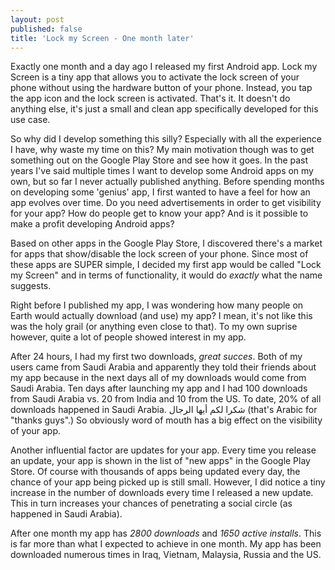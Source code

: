 ```yaml
---
layout: post
published: false
title: 'Lock my Screen - One month later'
---
```


Exactly one month and a day ago I released my first Android app. Lock my Screen is a tiny app that allows you to activate the lock screen of your phone without using the hardware button of your phone. Instead, you tap the app icon and the lock screen is activated. That's it. It doesn't do anything else, it's just a small and clean app specifically developed for this use case.

So why did I develop something this silly? Especially with all the experience I have, why waste my time on this? My main motivation though was to get something out on the Google Play Store and see how it goes. In the past years I've said multiple times I want to develop some Android apps on my own, but so far I never actually published anything. Before spending months on developing some 'genius' app, I first wanted to have a feel for how an app evolves over time. Do you need advertisements in order to get visibility for your app? How do people get to know your app? And is it possible to make a profit developing Android apps?

Based on other apps in the Google Play Store, I discovered there's a market for apps that show/disable the lock screen of your phone. Since most of these apps are SUPER simple, I decided my first app would be called "Lock my Screen" and in terms of functionality, it would do _exactly_ what the name suggests.

Right before I published my app, I was wondering how many people on Earth would actually download (and use) my app? I mean, it's not like this was the holy grail (or anything even close to that). To my own suprise however, quite a lot of people showed interest in my app.

After 24 hours, I had my first two downloads, _great succes_. Both of my users came from Saudi Arabia and apparently they told their friends about my app because in the next days all of my downloads would come from Saudi Arabia. Ten days after launching my app and I had 100 downloads from Saudi Arabia vs. 20 from India and 10 from the US. To date, 20% of all downloads happened in Saudi Arabia. شكرا لكم أيها الرجال (that's Arabic for "thanks guys".) So obviously word of mouth has a big effect on the visibility of your app.

Another influential factor are updates for your app. Every time you release an update, your app is shown in the list of "new apps" in the Google Play Store. Of course with thousands of apps being updated every day, the chance of your app being picked up is still small. However, I did notice a tiny increase in the number of downloads every time I released a new update. This in turn increases your chances of penetrating a social circle (as happened in Saudi Arabia).

After one month my app has *2800 downloads* and *1650 active installs*. This is far more than what I expected to achieve in one month. My app has been downloaded numerous times in Iraq, Vietnam, Malaysia, Russia and the US. 

